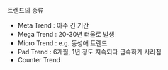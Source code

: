 트렌드의 종류

* Meta Trend : 아주 긴 기간
* Mega Trend : 20-30년 터울로 발생
* Micro Trend : e.g. 동성애 트렌드
* Pad Trend : 6개월, 1년 정도 지속되다 급속하게 사라짐
* Counter Trend